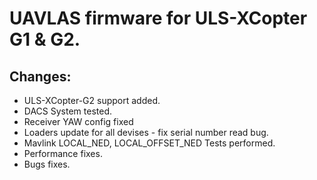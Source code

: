 # UAVLAS firmware for ULS-XCopter G1 & G2.
## Changes: 
* ULS-XCopter-G2 support added.
* DACS System tested.
* Receiver YAW config fixed
* Loaders update for all devises - fix serial number read bug.
* Mavlink LOCAL_NED, LOCAL_OFFSET_NED Tests performed.
* Performance fixes.
* Bugs fixes.
